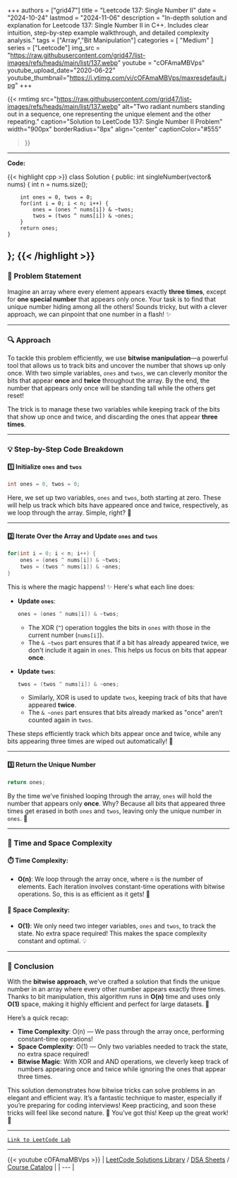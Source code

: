 
+++
authors = ["grid47"]
title = "Leetcode 137: Single Number II"
date = "2024-10-24"
lastmod = "2024-11-06"
description = "In-depth solution and explanation for Leetcode 137: Single Number II in C++. Includes clear intuition, step-by-step example walkthrough, and detailed complexity analysis."
tags = ["Array","Bit Manipulation"]
categories = [
    "Medium"
]
series = ["Leetcode"]
img_src = "https://raw.githubusercontent.com/grid47/list-images/refs/heads/main/list/137.webp"
youtube = "cOFAmaMBVps"
youtube_upload_date="2020-06-22"
youtube_thumbnail="https://i.ytimg.com/vi/cOFAmaMBVps/maxresdefault.jpg"
+++


{{< rmtimg 
    src="https://raw.githubusercontent.com/grid47/list-images/refs/heads/main/list/137.webp" 
    alt="Two radiant numbers standing out in a sequence, one representing the unique element and the other repeating."
    caption="Solution to LeetCode 137: Single Number II Problem"
    width="900px"
    borderRadius="8px"
    align="center" 
    captionColor="#555"
>}}
---
**Code:**

{{< highlight cpp >}}
class Solution {
public:
    int singleNumber(vector<int>& nums) {
        int n = nums.size();
        
        int ones = 0, twos = 0;
        for(int i = 0; i < n; i++) {
            ones = (ones ^ nums[i]) & ~twos;
            twos = (twos ^ nums[i]) & ~ones;            
        }
        return ones;
    }
};
{{< /highlight >}}
---

### 🧩 Problem Statement

Imagine an array where every element appears exactly **three times**, except for **one special number** that appears only once. Your task is to find that unique number hiding among all the others! Sounds tricky, but with a clever approach, we can pinpoint that one number in a flash! ✨

---

### 🔍 Approach

To tackle this problem efficiently, we use **bitwise manipulation**—a powerful tool that allows us to track bits and uncover the number that shows up only once. With two simple variables, `ones` and `twos`, we can cleverly monitor the bits that appear **once** and **twice** throughout the array. By the end, the number that appears only once will be standing tall while the others get reset! 

The trick is to manage these two variables while keeping track of the bits that show up once and twice, and discarding the ones that appear **three times**.

---

### 💡 Step-by-Step Code Breakdown

#### 1️⃣ **Initialize `ones` and `twos`**

```cpp
int ones = 0, twos = 0;
```
Here, we set up two variables, `ones` and `twos`, both starting at zero. These will help us track which bits have appeared once and twice, respectively, as we loop through the array. Simple, right? 💪

---

#### 2️⃣ **Iterate Over the Array and Update `ones` and `twos`**

```cpp
for(int i = 0; i < n; i++) {
    ones = (ones ^ nums[i]) & ~twos;
    twos = (twos ^ nums[i]) & ~ones; 
}
```
This is where the magic happens! ✨ Here's what each line does:
- **Update `ones`**:
  ```cpp
  ones = (ones ^ nums[i]) & ~twos;
  ```
  - The XOR (`^`) operation toggles the bits in `ones` with those in the current number (`nums[i]`).
  - The `& ~twos` part ensures that if a bit has already appeared twice, we don't include it again in `ones`. This helps us focus on bits that appear **once**.

- **Update `twos`**:
  ```cpp
  twos = (twos ^ nums[i]) & ~ones;
  ```
  - Similarly, XOR is used to update `twos`, keeping track of bits that have appeared **twice**.
  - The `& ~ones` part ensures that bits already marked as "once" aren’t counted again in `twos`.

These steps efficiently track which bits appear once and twice, while any bits appearing three times are wiped out automatically! 🔄

---

#### 3️⃣ **Return the Unique Number**

```cpp
return ones;
```
By the time we’ve finished looping through the array, `ones` will hold the number that appears only **once**. Why? Because all bits that appeared three times get erased in both `ones` and `twos`, leaving only the unique number in `ones`. 🎯

---

### 🧠 Time and Space Complexity

#### ⏱️ Time Complexity:
- **O(n)**: We loop through the array once, where `n` is the number of elements. Each iteration involves constant-time operations with bitwise operations. So, this is as efficient as it gets! 🚀

#### 🧳 Space Complexity:
- **O(1)**: We only need two integer variables, `ones` and `twos`, to track the state. No extra space required! This makes the space complexity constant and optimal. 💡

---

### 🏁 Conclusion

With the **bitwise approach**, we’ve crafted a solution that finds the unique number in an array where every other number appears exactly three times. Thanks to bit manipulation, this algorithm runs in **O(n)** time and uses only **O(1)** space, making it highly efficient and perfect for large datasets. 🌟

Here’s a quick recap:
- **Time Complexity**: O(n) — We pass through the array once, performing constant-time operations!
- **Space Complexity**: O(1) — Only two variables needed to track the state, no extra space required!
- **Bitwise Magic**: With XOR and AND operations, we cleverly keep track of numbers appearing once and twice while ignoring the ones that appear three times.

This solution demonstrates how bitwise tricks can solve problems in an elegant and efficient way. It’s a fantastic technique to master, especially if you’re preparing for coding interviews! Keep practicing, and soon these tricks will feel like second nature. 💪 You’ve got this! Keep up the great work! 🌟

---

[`Link to LeetCode Lab`](https://leetcode.com/problems/single-number-ii/description/)

---
{{< youtube cOFAmaMBVps >}}
| [LeetCode Solutions Library](https://grid47.xyz/leetcode/) / [DSA Sheets](https://grid47.xyz/sheets/) / [Course Catalog](https://grid47.xyz/courses/) |
| --- |
